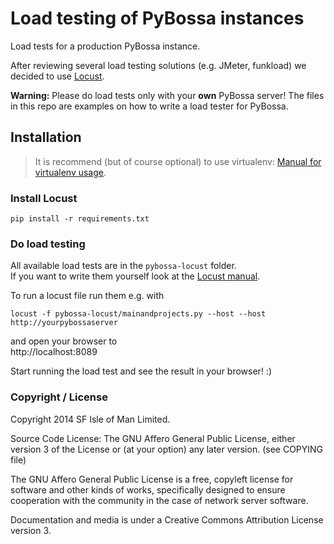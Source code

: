Load testing of PyBossa instances
=================================

Load tests for a production PyBossa instance.

After reviewing several load testing solutions (e.g. JMeter, funkload) we decided to use [Locust](http://locust.io/).

**Warning:** Please do load tests only with your **own** PyBossa server!
The files in this repo are examples on how to write a load tester for PyBossa.

## Installation

> It is recommend (but of course optional) to use virtualenv: [Manual for virtualenv usage](http://virtualenv.readthedocs.org/en/latest/virtualenv.html#usage).

### Install Locust
```
pip install -r requirements.txt
```

### Do load testing

All available load tests are in the `pybossa-locust` folder.  
If you want to write them yourself look at the [Locust manual](http://docs.locust.io/en/latest/index.html).

To run a locust file run them e.g. with
```
locust -f pybossa-locust/mainandprojects.py --host --host http://yourpybossaserver
```

and open your browser to  
http://localhost:8089

Start running the load test and see the result in your browser! :)


### Copyright / License

Copyright 2014 SF Isle of Man Limited. 

Source Code License: The GNU Affero General Public License, either version 3 of the License
or (at your option) any later version. (see COPYING file)

The GNU Affero General Public License is a free, copyleft license for
software and other kinds of works, specifically designed to ensure
cooperation with the community in the case of network server software.

Documentation and media is under a Creative Commons Attribution License version
3.